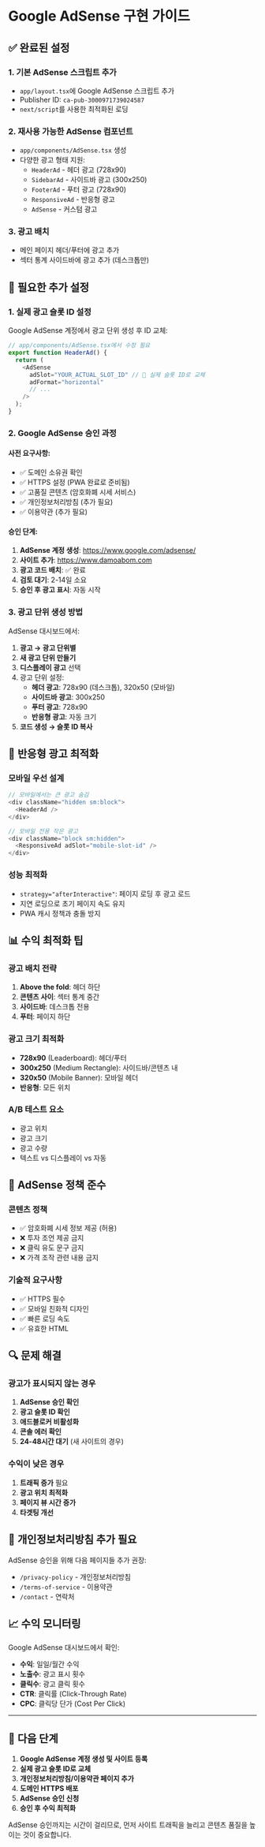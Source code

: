 # Google AdSense 구현 가이드

## ✅ 완료된 설정

### 1. **기본 AdSense 스크립트 추가**
- `app/layout.tsx`에 Google AdSense 스크립트 추가
- Publisher ID: `ca-pub-3000971739024587`
- `next/script`를 사용한 최적화된 로딩

### 2. **재사용 가능한 AdSense 컴포넌트**
- `app/components/AdSense.tsx` 생성
- 다양한 광고 형태 지원:
  - `HeaderAd` - 헤더 광고 (728x90)
  - `SidebarAd` - 사이드바 광고 (300x250)
  - `FooterAd` - 푸터 광고 (728x90)
  - `ResponsiveAd` - 반응형 광고
  - `AdSense` - 커스텀 광고

### 3. **광고 배치**
- 메인 페이지 헤더/푸터에 광고 추가
- 섹터 통계 사이드바에 광고 추가 (데스크톱만)

## 🔧 필요한 추가 설정

### 1. **실제 광고 슬롯 ID 설정**
Google AdSense 계정에서 광고 단위 생성 후 ID 교체:

```typescript
// app/components/AdSense.tsx에서 수정 필요
export function HeaderAd() {
  return (
    <AdSense
      adSlot="YOUR_ACTUAL_SLOT_ID" // 🔴 실제 슬롯 ID로 교체
      adFormat="horizontal"
      // ...
    />
  );
}
```

### 2. **Google AdSense 승인 과정**

#### **사전 요구사항:**
- ✅ 도메인 소유권 확인
- ✅ HTTPS 설정 (PWA 완료로 준비됨)
- ✅ 고품질 콘텐츠 (암호화폐 시세 서비스)
- ✅ 개인정보처리방침 (추가 필요)
- ✅ 이용약관 (추가 필요)

#### **승인 단계:**
1. **AdSense 계정 생성**: https://www.google.com/adsense/
2. **사이트 추가**: https://www.damoabom.com
3. **광고 코드 배치**: ✅ 완료
4. **검토 대기**: 2-14일 소요
5. **승인 후 광고 표시**: 자동 시작

### 3. **광고 단위 생성 방법**

AdSense 대시보드에서:
1. **광고 → 광고 단위별**
2. **새 광고 단위 만들기**
3. **디스플레이 광고** 선택
4. 광고 단위 설정:
   - **헤더 광고**: 728x90 (데스크톱), 320x50 (모바일)
   - **사이드바 광고**: 300x250
   - **푸터 광고**: 728x90
   - **반응형 광고**: 자동 크기
5. **코드 생성 → 슬롯 ID 복사**

## 📱 반응형 광고 최적화

### **모바일 우선 설계**
```typescript
// 모바일에서는 큰 광고 숨김
<div className="hidden sm:block">
  <HeaderAd />
</div>

// 모바일 전용 작은 광고
<div className="block sm:hidden">
  <ResponsiveAd adSlot="mobile-slot-id" />
</div>
```

### **성능 최적화**
- `strategy="afterInteractive"`: 페이지 로딩 후 광고 로드
- 지연 로딩으로 초기 페이지 속도 유지
- PWA 캐시 정책과 충돌 방지

## 📊 수익 최적화 팁

### **광고 배치 전략**
1. **Above the fold**: 헤더 하단
2. **콘텐츠 사이**: 섹터 통계 중간
3. **사이드바**: 데스크톱 전용
4. **푸터**: 페이지 하단

### **광고 크기 최적화**
- **728x90** (Leaderboard): 헤더/푸터
- **300x250** (Medium Rectangle): 사이드바/콘텐츠 내
- **320x50** (Mobile Banner): 모바일 헤더
- **반응형**: 모든 위치

### **A/B 테스트 요소**
- 광고 위치
- 광고 크기
- 광고 수량
- 텍스트 vs 디스플레이 vs 자동

## 🚫 AdSense 정책 준수

### **콘텐츠 정책**
- ✅ 암호화폐 시세 정보 제공 (허용)
- ❌ 투자 조언 제공 금지
- ❌ 클릭 유도 문구 금지
- ❌ 가격 조작 관련 내용 금지

### **기술적 요구사항**
- ✅ HTTPS 필수
- ✅ 모바일 친화적 디자인
- ✅ 빠른 로딩 속도
- ✅ 유효한 HTML

## 🔍 문제 해결

### **광고가 표시되지 않는 경우**
1. **AdSense 승인 확인**
2. **광고 슬롯 ID 확인**
3. **애드블로커 비활성화**
4. **콘솔 에러 확인**
5. **24-48시간 대기** (새 사이트의 경우)

### **수익이 낮은 경우**
1. **트래픽 증가** 필요
2. **광고 위치 최적화**
3. **페이지 뷰 시간 증가**
4. **타겟팅 개선**

## 📝 개인정보처리방침 추가 필요

AdSense 승인을 위해 다음 페이지들 추가 권장:
- `/privacy-policy` - 개인정보처리방침
- `/terms-of-service` - 이용약관
- `/contact` - 연락처

## 📈 수익 모니터링

Google AdSense 대시보드에서 확인:
- **수익**: 일일/월간 수익
- **노출수**: 광고 표시 횟수
- **클릭수**: 광고 클릭 횟수
- **CTR**: 클릭률 (Click-Through Rate)
- **CPC**: 클릭당 단가 (Cost Per Click)

---

## 🎯 다음 단계

1. **Google AdSense 계정 생성 및 사이트 등록**
2. **실제 광고 슬롯 ID로 교체**
3. **개인정보처리방침/이용약관 페이지 추가**
4. **도메인 HTTPS 배포**
5. **AdSense 승인 신청**
6. **승인 후 수익 최적화**

AdSense 승인까지는 시간이 걸리므로, 먼저 사이트 트래픽을 늘리고 콘텐츠 품질을 높이는 것이 중요합니다.
